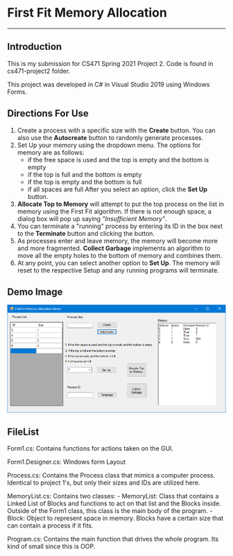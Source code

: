 # First Fit Memory Allocation
---
## Introduction
This is my submission for CS471 Spring 2021 Project 2. Code is found in cs471-project2 folder.

This project was developed in C# in Visual Studio 2019 using Windows Forms.

## Directions For Use
1. Create a process with a specific size with the **Create** button. You can also use the **Autocreate** button to randomly generate processes.
2. Set Up your memory using the dropdown menu. The options for memory are as follows:
    - if the free space is used and the top is empty and the bottom is empty
    - if the top is full and the bottom is empty
    - if the top is empty and the bottom is full
    - if all spaces are full
   After you select an option, click the **Set Up** button.
3. **Allocate Top to Memory** will attempt to put the top process on the list in memory using the First Fit algorithm. If there is not enough space, a dialog box will pop up saying *"Insufficient Memory"*.
4. You can terminate a "running" process by entering its ID in the box next to the **Terminate** button and clicking the button.
5. As processes enter and leave memory, the memory will become more and more fragmented. **Collect Garbage** implements an algorithm to move all the empty holes to the bottom of memory and combines them.
6. At any point, you can select another option to **Set Up**. The memory will reset to the respective Setup and any running programs will terminate.

## Demo Image

![Demo Image](/demo.png)


## FileList
Form1.cs: Contains functions for actions taken on the GUI.

Form1.Designer.cs: Windows form Layout

Process.cs: Contains the Process class that mimics a computer process. Identical to project 1's, but only their sizes and IDs are utilized here.

MemoryList.cs: Contains two classes:
    - MemoryList: Class that contains a Linked List of Blocks and functions to act on that list and the Blocks inside. Outside of the Form1 class, this class is the main body of the program.
    - Block: Object to represent space in memory. Blocks have a certain size that can contain a process if it fits.

Program.cs: Contains the main function that drives the whole program. Its kind of small since this is OOP.
